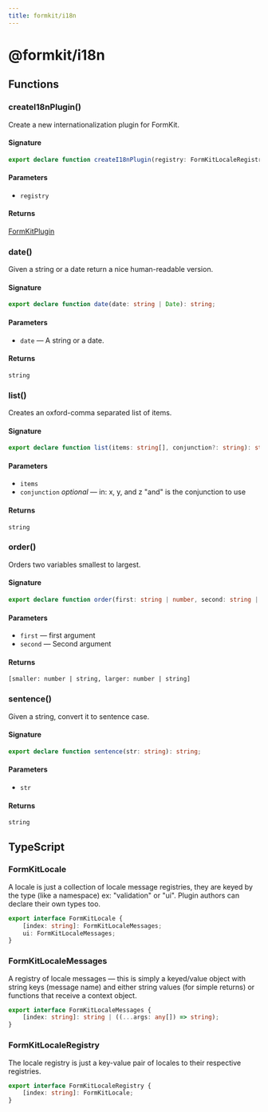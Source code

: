 ```yaml
---
title: formkit/i18n
---
```


# @formkit/i18n

<page-toc></page-toc>

## Functions

### createI18nPlugin()

Create a new internationalization plugin for FormKit.

#### Signature

```typescript
export declare function createI18nPlugin(registry: FormKitLocaleRegistry): FormKitPlugin;
```

#### Parameters

* `registry`

#### Returns

[FormKitPlugin](/api-reference/formkit-core#formkitplugin)

### date()

Given a string or a date return a nice human-readable version.

#### Signature

```typescript
export declare function date(date: string | Date): string;
```

#### Parameters

* `date` — A string or a date.

#### Returns

`string`

### list()

Creates an oxford-comma separated list of items.

#### Signature

```typescript
export declare function list(items: string[], conjunction?: string): string;
```

#### Parameters

* `items`
* `conjunction` *optional* — in: x, y, and z "and" is the conjunction to use

#### Returns

`string`

### order()

Orders two variables smallest to largest.

#### Signature

```typescript
export declare function order(first: string | number, second: string | number): [smaller: number | string, larger: number | string];
```

#### Parameters

* `first` — first argument
* `second` — Second argument

#### Returns

`[smaller: number | string, larger: number | string]`

### sentence()

Given a string, convert it to sentence case.

#### Signature

```typescript
export declare function sentence(str: string): string;
```

#### Parameters

* `str`

#### Returns

`string`

## TypeScript

### FormKitLocale

A locale is just a collection of locale message registries, they are keyed by the type (like a namespace) ex: "validation" or "ui". Plugin authors can declare their own types too.

```typescript
export interface FormKitLocale {
    [index: string]: FormKitLocaleMessages;
    ui: FormKitLocaleMessages;
}
```

### FormKitLocaleMessages

A registry of locale messages — this is simply a keyed/value object with string keys (message name) and either string values (for simple returns) or functions that receive a context object.

```typescript
export interface FormKitLocaleMessages {
    [index: string]: string | ((...args: any[]) => string);
}
```

### FormKitLocaleRegistry

The locale registry is just a key-value pair of locales to their respective registries.

```typescript
export interface FormKitLocaleRegistry {
    [index: string]: FormKitLocale;
}
```